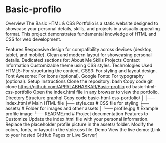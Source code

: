 # Basic-profilo

Overview
The Basic HTML & CSS Portfolio is a static website designed to showcase your personal details, skills, and projects in a visually appealing format. This project demonstrates fundamental knowledge of HTML and CSS for web development.

Features
Responsive design for compatibility across devices (desktop, tablet, and mobile).
Clean and modern layout for showcasing personal details.
Dedicated sections for:
About Me
Skills
Projects
Contact Information
Customizable theme using CSS styles.
Technologies Used
HTML5: For structuring the content.
CSS3: For styling and layout design.
Font Awesome: For icons (optional).
Google Fonts: For typography (optional).
Setup Instructions
Clone the repository:
bash
Copy code
git clone https://github.com/APPALABHASKAR/Basic-profilo
cd basic-html-css-portfolio
Open the index.html file in any browser to view the portfolio.
Directory Structure
graphql
Copy code
basic-html-css-portfolio/
│
├── index.html          # Main HTML file
├── style.css           # CSS file for styling
├── assets/             # Folder for images and other assets
│   └── profile.jpg     # Example profile image
└── README.md           # Project documentation
Features to Customize
Update the index.html file with your personal information.
Replace the placeholder profile picture in the assets/ folder.
Modify the colors, fonts, or layout in the style.css file.
Demo
View the live demo: [Link to your hosted GitHub Pages or Live Server]
